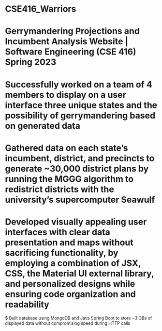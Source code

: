 # CSE416_Warriors
# Gerrymandering Projections and Incumbent Analysis Website | Software Engineering (CSE 416)	      Spring 2023
# Successfully worked on a team of 4 members to display on a user interface three unique states and the possibility of gerrymandering based on generated data
# Gathered data on each state’s incumbent, district, and precincts to generate ~30,000 district plans by running the MGGG algorithm to redistrict districts with the university’s supercomputer Seawulf
# Developed visually appealing user interfaces with clear data presentation and maps without sacrificing functionality, by employing a combination of JSX, CSS, the Material UI external library, and personalized designs while ensuring code organization and readability
$ Built database using MongoDB and Java Spring Boot to store ~3 GBs of displayed data without compromising speed during HTTP calls

